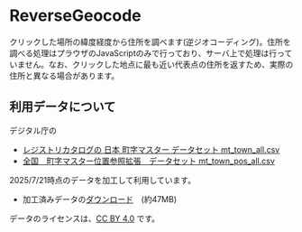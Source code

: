 # ReverseGeocode
クリックした場所の緯度経度から住所を調べます(逆ジオコーディング)。住所を調べる処理はプラウザのJavaScriptのみで行っており、サーバ上で処理は行っていません。なお、クリックした地点に最も近い代表点の住所を返すため、実際の住所と異なる場合があります。

## 利用データについて
デジタル庁の
- [レジストリカタログの 日本 町字マスター データセット mt_town_all.csv](https://catalog.registries.digital.go.jp/rc/dataset/ba-o1-000000_g2-000003)
- [全国　町字マスター位置参照拡張　データセット mt_town_pos_all.csv](https://catalog.registries.digital.go.jp/rc/dataset/ba000004) 

2025/7/21時点のデータを加工して利用しています。

- 加工済みデータの[ダウンロード](https://ksasao.github.io/ReverseGeocode/merged.csv)　(約47MB)

データのライセンスは、[CC BY 4.0](https://creativecommons.org/licenses/by/4.0/deed.ja) です。
